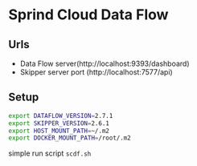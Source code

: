 # Sprind Cloud Data Flow

## Urls
 - Data Flow server(http://localhost:9393/dashboard)
 - Skipper server port (http://localhost:7577/api)


## Setup

```bash
export DATAFLOW_VERSION=2.7.1
export SKIPPER_VERSION=2.6.1
export HOST_MOUNT_PATH=~/.m2
export DOCKER_MOUNT_PATH=/root/.m2
```

simple run script `scdf.sh`